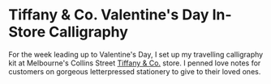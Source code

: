 # Tiffany & Co. Valentine's Day In-Store Calligraphy

For the week leading up to Valentine's Day, I set up my travelling calligraphy kit at Melbourne's Collins Street [Tiffany & Co.](http://www.tiffany.com.au/) store. I penned love notes for customers on gorgeous letterpressed stationery to give to their loved ones. 